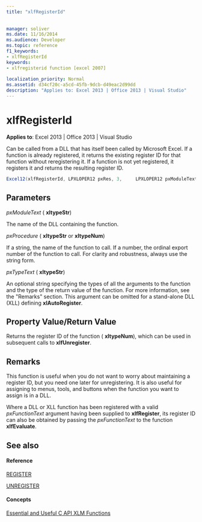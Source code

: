 ```yaml
---
title: "xlfRegisterId"
 
 
manager: soliver
ms.date: 11/16/2014
ms.audience: Developer
ms.topic: reference
f1_keywords:
- xlfRegisterId
keywords:
- xlfregisterid function [excel 2007]
 
localization_priority: Normal
ms.assetid: d34cf20c-a5cd-45fb-9dcb-d49eac2d99dd
description: "Applies to: Excel 2013 | Office 2013 | Visual Studio"
---
```


# xlfRegisterId

 **Applies to**: Excel 2013 | Office 2013 | Visual Studio 
  
Can be called from a DLL that has itself been called by Microsoft Excel. If a function is already registered, it returns the existing register ID for that function without reregistering it. If a function is not yet registered, it registers it and returns the resulting register ID.
  
```cs
Excel12(xlfRegisterId, LPXLOPER12 pxRes, 3,     LPXLOPER12 pxModuleText, LPXLOPER12 pxProcedure, LPXLOPER12 pxTypeText);
```

## Parameters

 _pxModuleText_ ( **xltypeStr**)
  
The name of the DLL containing the function.
  
 _pxProcedure_ ( **xltypeStr** or **xltypeNum**)
  
If a string, the name of the function to call. If a number, the ordinal export number of the function to call. For clarity and robustness, always use the string form.
  
 _pxTypeText_ ( **xltypeStr**)
  
An optional string specifying the types of all the arguments to the function and the type of the return value of the function. For more information, see the "Remarks" section. This argument can be omitted for a stand-alone DLL (XLL) defining **xlAutoRegister**.
  
## Property Value/Return Value

Returns the register ID of the function ( **xltypeNum**), which can be used in subsequent calls to **xlfUnregister**.
  
## Remarks

This function is useful when you do not want to worry about maintaining a register ID, but you need one later for unregistering. It is also useful for assigning to menus, tools, and buttons when the function you want to assign is in a DLL.
  
Where a DLL or XLL function has been registered with a valid  _pxFunctionText_ argument having been supplied to **xlfRegister**, its register ID can also be obtained by passing the  _pxFunctionText_ to the function **xlfEvaluate**.
  
## See also

#### Reference

[REGISTER](xlfregister-form-1.md)
  
[UNREGISTER](xlfunregister-form-1.md)
#### Concepts

[Essential and Useful C API XLM Functions](essential-and-useful-c-api-xlm-functions.md)

